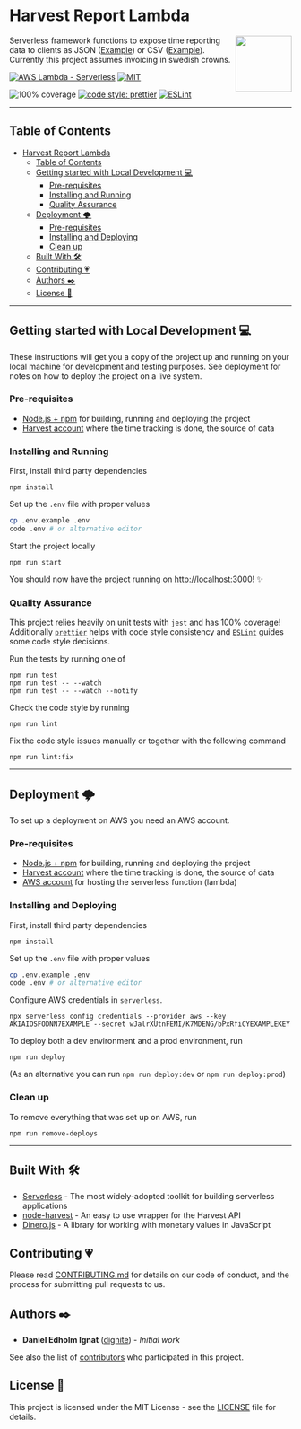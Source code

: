 # Harvest Report Lambda

<img src="https://www.getharvest.com/assets/press/harvest-logo-capsule-9b74927af1c93319c7d6c47ee89d4c2d442f569492c82899b203dd3bdeaa81a4.png" height="100px" align="right" />

Serverless framework functions to expose time reporting data to clients as JSON ([Example][hours-json-example]) or CSV ([Example][hours-csv-example]). Currently this project assumes invoicing in swedish crowns.

[![AWS Lambda - Serverless][serverless-badge]][serverless-link] [![MIT][mit-badge]][license]

![100% coverage][coverage-badge] [![code style: prettier][prettier-badge]][prettier-link] [![ESLint][eslint-badge]][eslint-link]

---

## Table of Contents

- [Harvest Report Lambda](#harvest-report-lambda)
  - [Table of Contents](#table-of-contents)
  - [Getting started with Local Development 💻](#getting-started-with-local-development-)
    - [Pre-requisites](#pre-requisites)
    - [Installing and Running](#installing-and-running)
    - [Quality Assurance](#quality-assurance)
  - [Deployment 🌩️](#deployment-️)
    - [Pre-requisites](#pre-requisites-1)
    - [Installing and Deploying](#installing-and-deploying)
    - [Clean up](#clean-up)
  - [Built With 🛠️](#built-with-️)
  - [Contributing 💗](#contributing-)
  - [Authors ✒️](#authors-️)
  - [License 📓](#license-)

---

## Getting started with Local Development 💻

These instructions will get you a copy of the project up and running on your local machine for development and testing purposes. See deployment for notes on how to deploy the project on a live system.

### Pre-requisites

- [Node.js + npm][node.js] for building, running and deploying the project
- [Harvest account][harvest] where the time tracking is done, the source of data

### Installing and Running

First, install third party dependencies

```
npm install
```

Set up the `.env` file with proper values

```sh
cp .env.example .env
code .env # or alternative editor
```

Start the project locally

```
npm run start
```

You should now have the project running on <http://localhost:3000>! ✨

### Quality Assurance

This project relies heavily on unit tests with `jest` and has 100% coverage! Additionally [`prettier`][prettier-link] helps with code style consistency and [`ESLint`][eslint-link] guides some code style decisions.

Run the tests by running one of

```
npm run test
npm run test -- --watch
npm run test -- --watch --notify
```

Check the code style by running

```
npm run lint
```

Fix the code style issues manually or together with the following command

```
npm run lint:fix
```

---

## Deployment 🌩️

To set up a deployment on AWS you need an AWS account.

### Pre-requisites

- [Node.js + npm][node.js] for building, running and deploying the project
- [Harvest account][harvest] where the time tracking is done, the source of data
- [AWS account][aws] for hosting the serverless function (lambda)

### Installing and Deploying

First, install third party dependencies

```
npm install
```

Set up the `.env` file with proper values

```sh
cp .env.example .env
code .env # or alternative editor
```

Configure AWS credentials in `serverless`.

```
npx serverless config credentials --provider aws --key AKIAIOSFODNN7EXAMPLE --secret wJalrXUtnFEMI/K7MDENG/bPxRfiCYEXAMPLEKEY
```

To deploy both a dev environment and a prod environment, run

```
npm run deploy
```

(As an alternative you can run `npm run deploy:dev` or `npm run deploy:prod`)

### Clean up

To remove everything that was set up on AWS, run

```
npm run remove-deploys
```

---

## Built With 🛠️

- [Serverless][serverless-link] - The most widely-adopted toolkit for building serverless applications
- [node-harvest][node-harvest] - An easy to use wrapper for the Harvest API
- [Dinero.js][dinero] - A library for working with monetary values in JavaScript

## Contributing 💗

Please read [CONTRIBUTING.md](https://gist.github.com/PurpleBooth/b24679402957c63ec426) for details on our code of conduct, and the process for submitting pull requests to us.

## Authors ✒️

- **Daniel Edholm Ignat** ([dignite][dignite]) - _Initial work_

See also the list of [contributors] who participated in this project.

## License 📓

This project is licensed under the MIT License - see the [LICENSE] file for details.

[contributors]: https://github.com/dignite/harvest-report-lambda/graphs/contributors
[license]: LICENSE
[serverless-badge]: https://img.shields.io/badge/AWS%20Lambda-Serverless-green.svg?logo=amazon&logoColor=white
[serverless-link]: https://www.serverless.com
[mit-badge]: https://img.shields.io/badge/license-MIT-green.svg
[coverage-badge]: https://img.shields.io/badge/coverage-100%25-green.svg
[prettier-badge]: https://img.shields.io/badge/code_style-prettier-ff69b4.svg
[prettier-link]: https://github.com/prettier/prettier
[eslint-badge]: https://img.shields.io/badge/code%20style-ESLint-purple.svg
[eslint-link]: https://github.com/eslint/eslint
[node.js]: https://nodejs.org/en/
[harvest]: https://www.getharvest.com/
[aws]: https://aws.amazon.com/
[node-harvest]: https://github.com/simplyspoke/node-harvest
[dinero]: https://sarahdayan.github.io/dinero.js/
[dignite]: https://github.com/dignite
[hours-json-example]: ./examples/hours.json
[hours-csv-example]: ./examples/unbilled-hours-2019-01-06.csv
